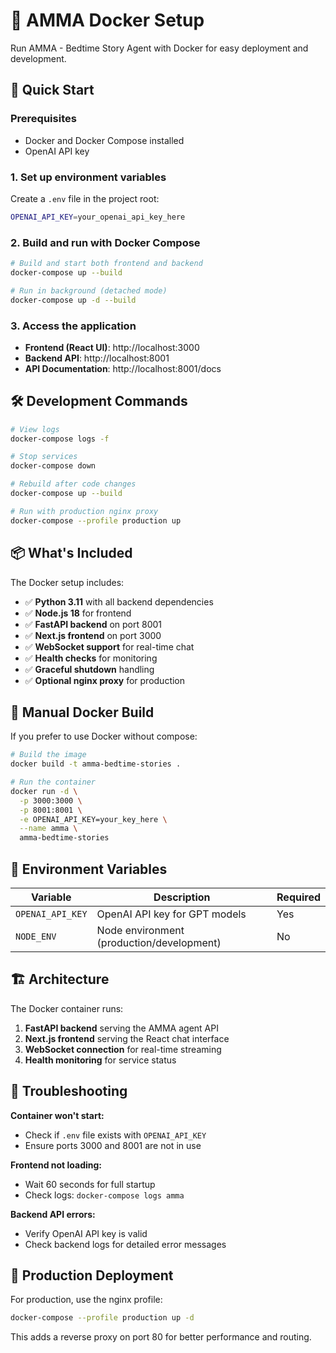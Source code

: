 # 🐳 AMMA Docker Setup

Run AMMA - Bedtime Story Agent with Docker for easy deployment and development.

## 🚀 Quick Start

### Prerequisites
- Docker and Docker Compose installed
- OpenAI API key

### 1. Set up environment variables
Create a `.env` file in the project root:
```bash
OPENAI_API_KEY=your_openai_api_key_here
```

### 2. Build and run with Docker Compose
```bash
# Build and start both frontend and backend
docker-compose up --build

# Run in background (detached mode)
docker-compose up -d --build
```

### 3. Access the application
- **Frontend (React UI)**: http://localhost:3000
- **Backend API**: http://localhost:8001
- **API Documentation**: http://localhost:8001/docs

## 🛠️ Development Commands

```bash
# View logs
docker-compose logs -f

# Stop services
docker-compose down

# Rebuild after code changes
docker-compose up --build

# Run with production nginx proxy
docker-compose --profile production up
```

## 📦 What's Included

The Docker setup includes:
- ✅ **Python 3.11** with all backend dependencies
- ✅ **Node.js 18** for frontend
- ✅ **FastAPI backend** on port 8001
- ✅ **Next.js frontend** on port 3000
- ✅ **WebSocket support** for real-time chat
- ✅ **Health checks** for monitoring
- ✅ **Graceful shutdown** handling
- ✅ **Optional nginx proxy** for production

## 🔧 Manual Docker Build

If you prefer to use Docker without compose:

```bash
# Build the image
docker build -t amma-bedtime-stories .

# Run the container
docker run -d \
  -p 3000:3000 \
  -p 8001:8001 \
  -e OPENAI_API_KEY=your_key_here \
  --name amma \
  amma-bedtime-stories
```

## 📝 Environment Variables

| Variable | Description | Required |
|----------|-------------|----------|
| `OPENAI_API_KEY` | OpenAI API key for GPT models | Yes |
| `NODE_ENV` | Node environment (production/development) | No |

## 🏗️ Architecture

The Docker container runs:
1. **FastAPI backend** serving the AMMA agent API
2. **Next.js frontend** serving the React chat interface
3. **WebSocket connection** for real-time streaming
4. **Health monitoring** for service status

## 🚨 Troubleshooting

**Container won't start:**
- Check if `.env` file exists with `OPENAI_API_KEY`
- Ensure ports 3000 and 8001 are not in use

**Frontend not loading:**
- Wait 60 seconds for full startup
- Check logs: `docker-compose logs amma`

**Backend API errors:**
- Verify OpenAI API key is valid
- Check backend logs for detailed error messages

## 🌟 Production Deployment

For production, use the nginx profile:
```bash
docker-compose --profile production up -d
```

This adds a reverse proxy on port 80 for better performance and routing.
